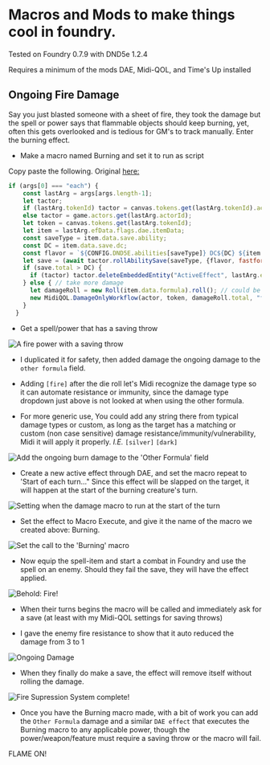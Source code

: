 # Macros and Mods to make things cool in foundry.

Tested on Foundry 0.7.9 with DND5e 1.2.4

Requires a minimum of the mods DAE, Midi-QOL, and Time's Up installed

## Ongoing Fire Damage

Say you just blasted someone with a sheet of fire, they took the damage but the spell or power says that flammable objects should keep burning, yet, often this gets overlooked and is tedious for GM's to track manually. Enter the burning effect.

* Make a macro named Burning and set it to run as script

Copy paste the following. Original [here:](https://gitlab.com/tposney/times-up)
```javascript
if (args[0] === "each") {
    const lastArg = args[args.length-1];
    let tactor;
    if (lastArg.tokenId) tactor = canvas.tokens.get(lastArg.tokenId).actor;
    else tactor = game.actors.get(lastArg.actorId);
    let token = canvas.tokens.get(lastArg.tokenId);
    let item = lastArg.efData.flags.dae.itemData;
    const saveType = item.data.save.ability;
    const DC = item.data.save.dc;
    const flavor = `${CONFIG.DND5E.abilities[saveType]} DC${DC} ${item.name}`;
    let save = (await tactor.rollAbilitySave(saveType, {flavor, fastforward: true, chatMessage: true})); // could use LMRTFY instead
    if (save.total > DC) {
      if (tactor) tactor.deleteEmbeddedEntity("ActiveEffect", lastArg.effectId);
    } else { // take more damage
      let damageRoll = new Roll(item.data.formula).roll(); // could be passed as an argument
      new MidiQOL.DamageOnlyWorkflow(actor, token, damageRoll.total, "fire", [token], damageRoll, {flavor: `Failed Save for ${item.name}`, item})
    }
  }
```
* Get a spell/power that has a saving throw

![](https://github.com/ExileofBrokenSky/My-Foundry-VTT-Macros/blob/main/Images/fire%20spell.png "A fire power with a saving throw")

* I duplicated it for safety, then added damage the ongoing damage to the `other formula` field.

* Adding `[fire]` after the die roll let's Midi recognize the damage type so it can automate resistance or immunity, since the damage type dropdown just above is not looked at when using the other formula.

* For more generic use, You could add any string there from typical damage types or custom, as long as the target has a matching or custom (non case sensitive) damage resistance/immunity/vulnerability, Midi it will apply it properly. *I.E.* `[silver]` `[dark]`

![](https://github.com/ExileofBrokenSky/My-Foundry-VTT-Macros/blob/main/Images/fire%20spell%202.png "Add the ongoing burn damage to the 'Other Formula' field")

* Create a new active effect through DAE, and set the macro repeat to 'Start of each turn..." Since this effect will be slapped on the target, it will happen at the start of the burning creature's turn.

![](https://github.com/ExileofBrokenSky/My-Foundry-VTT-Macros/blob/main/Images/fire%20spell%203.png "Setting when the damage macro to run at the start of the turn")

* Set the effect to Macro Execute, and give it the name of the macro we created above: Burning.

![](https://github.com/ExileofBrokenSky/My-Foundry-VTT-Macros/blob/main/Images/fire%20spell%204.png "Set the call to the 'Burning' macro")

* Now equip the spell-item and start a combat in Foundry and use the spell on an enemy. Should they fail the save, they will have the effect applied.

![](https://github.com/ExileofBrokenSky/My-Foundry-VTT-Macros/blob/main/Images/fire%20spell%205.png "Behold: Fire!")

* When their turns begins the macro will be called and immediately ask for a save (at least with my Midi-QOL settings for saving throws)

* I gave the enemy fire resistance to show that it auto reduced the damage from 3 to 1

![](https://github.com/ExileofBrokenSky/My-Foundry-VTT-Macros/blob/main/Images/fire%20spell%206.png "Ongoing Damage")

* When they finally do make a save, the effect will remove itself without rolling the damage.

![](https://github.com/ExileofBrokenSky/My-Foundry-VTT-Macros/blob/main/Images/fire%20spell%207.png "Fire Supression System complete!")

* Once you have the Burning macro made, with a bit of work you can add the `Other Formula` damage and a similar `DAE effect` that executes the Burning macro to any applicable power, though the power/weapon/feature must require a saving throw or the macro will fail.

FLAME ON!
